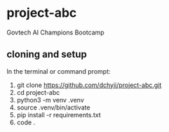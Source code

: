 # project-abc

Govtech AI Champions Bootcamp

## cloning and setup

In the terminal or command prompt:

1. git clone https://github.com/dchyii/project-abc.git
2. cd project-abc
3. python3 -m venv .venv
4. source .venv/bin/activate
5. pip install -r requirements.txt
6. code .
